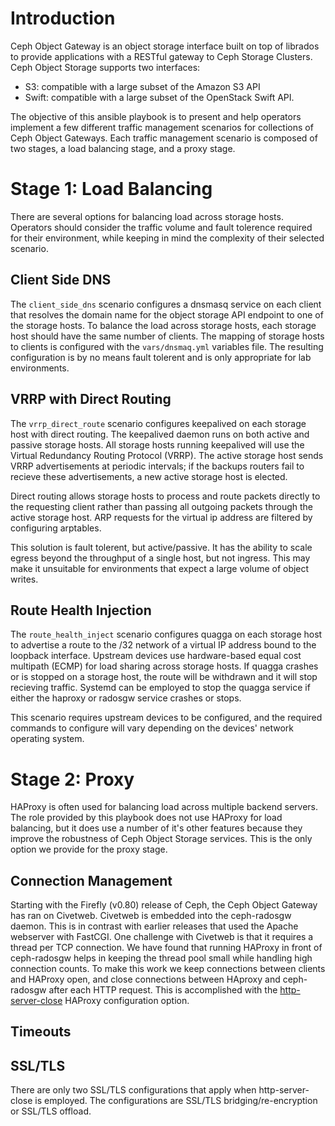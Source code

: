 # Introduction

Ceph Object Gateway is an object storage interface built on top of librados
to provide applications with a RESTful gateway to Ceph Storage Clusters. Ceph
Object Storage supports two interfaces:

* S3: compatible with a large subset of the Amazon S3 API
* Swift: compatible with a large subset of the OpenStack Swift API.

The objective of this ansible playbook is to present and help operators
implement a few different traffic management scenarios for collections of Ceph
Object Gateways. Each traffic management scenario is composed of two stages, a
load balancing stage, and a proxy stage.

# Stage 1: Load Balancing

There are several options for balancing load across storage hosts. Operators
should consider the traffic volume and fault tolerence required for their
environment, while keeping in mind the complexity of their selected scenario.

## Client Side DNS

The ```client_side_dns``` scenario configures a dnsmasq service on each client
that resolves the domain name for the object storage API endpoint to one of the
storage hosts. To balance the load across storage hosts, each storage host
should have the same number of clients. The mapping of storage hosts to clients
is configured with the ```vars/dnsmaq.yml``` variables file. The resulting
configuration is by no means fault tolerent and is only appropriate for lab
environments.

## VRRP with Direct Routing

The ```vrrp_direct_route``` scenario configures keepalived on each storage host
with direct routing. The keepalived daemon runs on both active and passive
storage hosts. All storage hosts running keepalived will use the Virtual
Redundancy Routing Protocol (VRRP). The active storage host sends VRRP
advertisements at periodic intervals; if the backups routers fail to recieve
these advertisements, a new active storage host is elected. 

Direct routing allows storage hosts to process and route packets directly to
the requesting client rather than passing all outgoing packets through the
active storage host. ARP requests for the virtual ip address are filtered by
configuring arptables.

This solution is fault tolerent, but active/passive. It has the ability to scale
egress beyond the throughput of a single host, but not ingress. This may make it
unsuitable for environments that expect a large volume of object writes.

## Route Health Injection

The ```route_health_inject``` scenario configures quagga on each storage host to
advertise a route to the /32 network of a virtual IP address bound to the
loopback interface. Upstream devices use hardware-based equal cost multipath
(ECMP) for load sharing across storage hosts. If quagga crashes or is stopped on
a storage host, the route will be withdrawn and it will stop recieving traffic.
Systemd can be employed to stop the quagga service if either the haproxy or
radosgw service crashes or stops.

This scenario requires upstream devices to be configured, and the required
commands to configure will vary depending on the devices' network operating
system.

# Stage 2: Proxy

HAProxy is often used for balancing load across multiple backend servers. The
role provided by this playbook does not use HAProxy for load balancing, but it
does use a number of it's other features because they improve the robustness of
Ceph Object Storage services. This is the only option we provide for the proxy
stage.

## Connection Management

Starting with the Firefly (v0.80) release of Ceph, the Ceph Object Gateway has
ran on Civetweb. Civetweb is embedded into the ceph-radosgw daemon. This is in
contrast with earlier releases that used the Apache webserver with FastCGI. One
challenge with Civetweb is that it requires a thread per TCP connection. We have
found that running HAProxy in front of ceph-radosgw helps in keeping the
thread pool small while handling high connection counts. To make this work we
keep connections between clients and HAProxy open, and close connections between
HAproxy and ceph-radosgw after each HTTP request. This is accomplished with the
[http-server-close](https://cbonte.github.io/haproxy-dconv/1.9/configuration.html#option%20http-server-close) HAProxy configuration option.

## Timeouts

## SSL/TLS

There are only two SSL/TLS configurations that apply when http-server-close is
employed. The configurations are SSL/TLS bridging/re-encryption or SSL/TLS
offload. 
